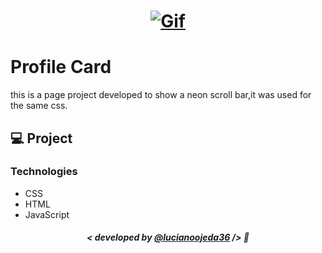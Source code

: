 <h1 align="center">
     <a href = "https://scroll-neon.vercel.app/" target = "blank"><img src="src\assets\scrollneon.gif" alt="Gif"/></a>
</h1>


# Profile Card
this is a page project developed to show a neon scroll bar,it was used for the same css.

## 💻 Project

### Technologies
- CSS
- HTML
- JavaScript


##### <p align="center"> <strong> < developed by <a href="https://github.com/lucianoojeda36"> @lucianoojeda36</a> /> </strong> 👋
